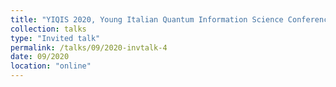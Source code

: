 ```yaml
---
title: "YIQIS 2020, Young Italian Quantum Information Science Conference"
collection: talks
type: "Invited talk"
permalink: /talks/09/2020-invtalk-4
date: 09/2020
location: "online"
---
```

